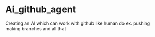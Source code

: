 # Ai_github_agent
Creating an AI which can work with github like human do ex. pushing making branches and all that 
